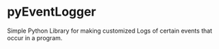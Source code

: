# pyEventLogger
Simple Python Library for making customized Logs of certain events that occur in a program.
